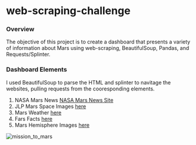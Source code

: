 # web-scraping-challenge

### Overview

The objective of this project is to create a dashboard that presents a variety of information about Mars using web-scraping, BeautifulSoup, Pandas, and Requests/Splinter.

### Dashboard Elements

I used BeautifulSoup to parse the HTML and splinter to navitage the websites, pulling requests from the cooresponding elements.

1. NASA Mars News [NASA Mars News Site](https://mars.nasa.gov/news/)
2. JLP Mars Space Images [here](https://www.jpl.nasa.gov/spaceimages/?search=&category=Mars)
3. Mars Weather [here](https://twitter.com/marswxreport?lang=en)
4. Fars Facts [here](https://space-facts.com/mars/)
5. Mars Hemisphere Images [here](https://astrogeology.usgs.gov/search/results?q=hemisphere+enhanced&k1=target&v1=Mars)

![mission_to_mars](Mission_to_Mars/images/screenshot.png) 








